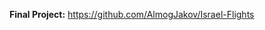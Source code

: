 <b>Final Project:</b> <a href=https://github.com/AlmogJakov/Israel-Flights>https://github.com/AlmogJakov/Israel-Flights</a> 

